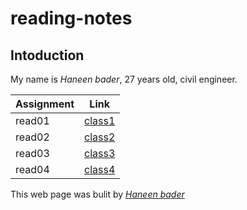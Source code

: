 # reading-notes


## Intoduction
 My name is *Haneen bader*, 27 years old, civil engineer.


| Assignment     |  Link              |
|-----------     |----------------    |
| read01          |[class1](read01.md)|
| read02          |[class2](read02.md)|
| read03          |[class3](read03.md)|
| read04          |[class4](read04.md)|


This web page was bulit by _[Haneen bader](https://github.com/haneenbader)_

